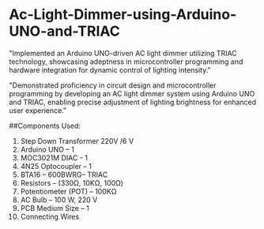 # Ac-Light-Dimmer-using-Arduino-UNO-and-TRIAC

"Implemented an Arduino UNO-driven AC light dimmer utilizing TRIAC technology, showcasing adeptness in microcontroller programming and hardware integration for dynamic control of lighting intensity."

"Demonstrated proficiency in circuit design and microcontroller programming by developing an AC light dimmer system using Arduino UNO and TRIAC, enabling precise adjustment of lighting brightness for enhanced user experience."

##Components Used:
1. Step Down Transformer 220V /6 V
2. Arduino UNO – 1
3. MOC3021M DIAC - 1
4. 4N25 Optocoupler – 1
5. BTA16 – 600BWRG– TRIAC
6. Resistors – (330Ω, 10KΩ, 100Ω)
7. Potentiometer (POT) – 100KΩ
8. AC Bulb – 100 W, 220 V
9. PCB Medium Size – 1
10. Connecting Wires
